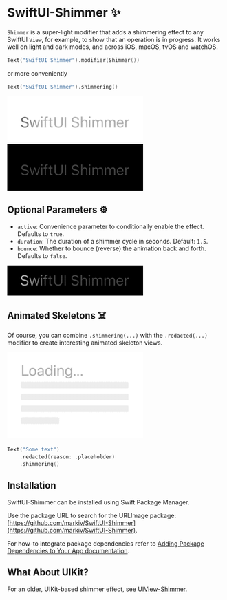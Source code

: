 # SwiftUI-Shimmer ✨

`Shimmer` is a super-light modifier that adds a shimmering effect to any SwiftUI `View`, for example, to show that an operation is in progress. It works well on light and dark modes, and across iOS, macOS, tvOS and watchOS.

```swift
Text("SwiftUI Shimmer").modifier(Shimmer())
```
or more conveniently

```swift
Text("SwiftUI Shimmer").shimmering()
```

![Light Mode](light.gif)
![Dark Mode](dark.gif)

## Optional Parameters ⚙️
- `active`: Convenience parameter to conditionally enable the effect. Defaults to `true`.
- `duration`: The duration of a shimmer cycle in seconds. Default: `1.5`.
- `bounce`: Whether to bounce (reverse) the animation back and forth. Defaults to `false`.

![Bounce 3](bounce3.gif)

## Animated Skeletons ☠️

Of course, you can combine `.shimmering(...)` with the `.redacted(...)` modifier to create interesting animated skeleton views.

![Loading](loading.gif)

```swift
Text("Some text")
	.redacted(reason: .placeholder)
	.shimmering()
```

## Installation 
SwiftUI-Shimmer can be installed using Swift Package Manager.

Use the package URL to search for the URLImage package: [https://github.com/markiv/SwiftUI-Shimmer](https://github.com/markiv/SwiftUI-Shimmer).

For how-to integrate package dependencies refer to [Adding Package Dependencies to Your App documentation](https://developer.apple.com/documentation/xcode/adding_package_dependencies_to_your_app).

## What About UIKit?
For an older, UIKit-based shimmer effect, see [UIView-Shimmer](https://github.com/markiv/UIView-Shimmer).
